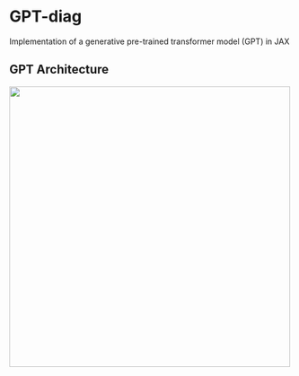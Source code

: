 # GPT-diag
Implementation of a generative pre-trained transformer model (GPT) in JAX

## GPT Architecture
<image src="https://upload.wikimedia.org/wikipedia/commons/9/91/Full_GPT_architecture.png" width="500px"/>